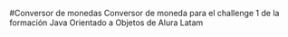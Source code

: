 #Conversor de monedas
Conversor de moneda para el challenge 1 de la formación Java Orientado a Objetos de Alura Latam
